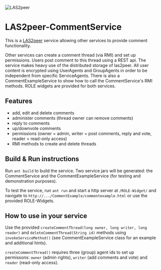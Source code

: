 ![LAS2peer](https://github.com/rwth-acis/LAS2peer/blob/master/img/logo/bitmap/las2peer-logo-128x128.png)

LAS2peer-CommentService
=======================

This is a [LAS2peer](https://github.com/rwth-acis/las2peer/) service allowing other services to provide comment functionality.

Other services can create a comment thread (via RMI) and set up permissions. Users post comment to this thread using a REST api.
The service makes heavy use of the distributed storage of las2peer. All user content is encrypted using UserAgents and GroupAgents
in order to be independent from specific ServiceAgents.
There is also a CommentExampleService to show how to call the CommentService's RMI methods.
ROLE widgets are provided for both services.

Features
--------

* add, edit and delete comments
* administer comments (thread owner can remove comments)
* reply to comments
* up/downvote comments
* permissions (owner = admin, writer = post comments, reply and vote, reader = read-only access)
* RMI methods to create and delete threads

Build & Run instructions
------------------------

Run ``ant build`` to build the service. Two service jars will be generated: the CommentService and the CommentExampleService (for
testing and demonstration purposes).

To test the service, run ``ant run`` and start a http server at ``/ROLE-Widget/`` and navigate to ``http://.../CommentExample/commentexample.html``
or use the provided ROLE-Widgets.

How to use in your service
--------------------------

Use the provided ``createCommentThread(long owner, long writer, long reader)`` and ``deleteCommentThread(String id)`` methods
using ``invokeServiceMethod()`` (see CommentExampleService class for an example and additional hints).

``createCommentThread()`` requires three (group) agent ids to set up permissons: ``owner`` (admin rights), ``writer`` (add comments and vote)
and ``reader`` (read-only access).